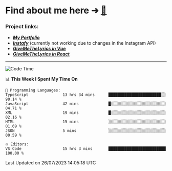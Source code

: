# Find about me here ➜ [🧑](https://pauabella.dev)

### Project links:
- ***[My Portfolio](https://pauabella.dev)***
- ***[Instafy](https://instafy.me)*** (currently not working due to changes in the Instagram API)
- ***[GiveMeTheLyrics in Vue](https://lyrics.pauabella.dev)***
- ***[GiveMeTheLyrics in React](https://pauabella.dev/GiveMeTheLyrics)***

---
<!--START_SECTION:waka-->
![Code Time](http://img.shields.io/badge/Code%20Time-2%2C329%20hrs%207%20mins-blue)

📊 **This Week I Spent My Time On** 

```text
💬 Programming Languages: 
TypeScript               13 hrs 34 mins      ███████████████████████░░   90.14 % 
JavaScript               42 mins             █░░░░░░░░░░░░░░░░░░░░░░░░   04.71 % 
XML                      19 mins             █░░░░░░░░░░░░░░░░░░░░░░░░   02.16 % 
HTML                     15 mins             ░░░░░░░░░░░░░░░░░░░░░░░░░   01.69 % 
JSON                     5 mins              ░░░░░░░░░░░░░░░░░░░░░░░░░   00.59 % 

🔥 Editors: 
VS Code                  15 hrs 3 mins       █████████████████████████   100.00 % 
```


 Last Updated on 26/07/2023 14:05:18 UTC
<!--END_SECTION:waka-->
